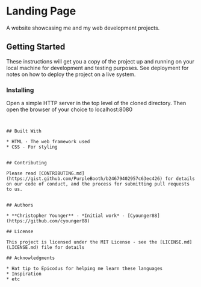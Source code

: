 # Landing Page

A website showcasing me and my web development projects. 

## Getting Started

These instructions will get you a copy of the project up and running on your local machine for development and testing purposes. See deployment for notes on how to deploy the project on a live system.

### Installing

Open a simple HTTP server in the top level of the cloned directory. Then open the browser of your choice to localhost:8080

```


## Built With

* HTML - The web framework used
* CSS - For styling 


## Contributing

Please read [CONTRIBUTING.md](https://gist.github.com/PurpleBooth/b24679402957c63ec426) for details on our code of conduct, and the process for submitting pull requests to us.


## Authors

* **Christopher Younger** - *Initial work* - [Cyounger88](https://github.com/cyounger88)

## License

This project is licensed under the MIT License - see the [LICENSE.md](LICENSE.md) file for details

## Acknowledgments

* Hat tip to Epicodus for helping me learn these languages
* Inspiration
* etc

